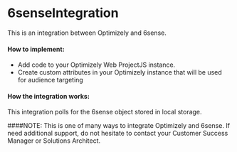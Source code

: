 # 6senseIntegration

This is an integration between Optimizely and 6sense.

#### How to implement: 
* Add code to your Optimizely Web ProjectJS instance.
* Create custom attributes in your Optimizely instance that will be used for audience targeting

#### How the integration works:
This integration polls for the 6sense object stored in local storage. 

####NOTE: This is one of many ways to integrate Optimizely and 6sense. If need additional support, do not hesitate to contact your Customer Success Manager or Solutions Architect.


